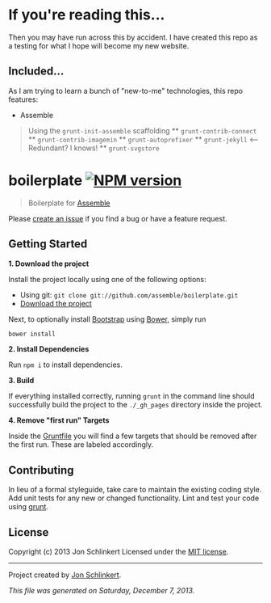 # If you're reading this...
Then you may have run across this by accident. I have created this repo as a testing for what I hope will become my new website.

## Included...
As I am trying to learn a bunch of "new-to-me" technologies, this repo features:
* Assemble
> Using the `grunt-init-assemble` scaffolding
** `grunt-contrib-connect`
** `grunt-contrib-imagemin`
** `grunt-autoprefixer`
** `grunt-jekyll`            <-- Redundant? I knows!
** `grunt-svgstore`

# boilerplate [![NPM version](https://badge.fury.io/js/assemble-boilerplate.png)](http://badge.fury.io/js/assemble-boilerplate)

> Boilerplate for [Assemble](https://github.com/assemble/assemble)

Please [create an issue](https://github.com/assemble/boilerplate/issues) if you find a bug or have a feature request.


## Getting Started

**1. Download the project**

Install the project locally using one of the following options:

* Using git: `git clone git://github.com/assemble/boilerplate.git`
* [Download the project](https://github.com/assemble/boilerplate/archive/master.zip)

Next, to optionally install [Bootstrap](https://github.com/twbs/bootstrap) using [Bower](https://github.com/bower/bower), simply run

```bash
bower install
```

**2. Install Dependencies**

Run `npm i` to install dependencies.

**3. Build**

If everything installed correctly, running `grunt` in the command line should successfully build the project to the `./_gh_pages` directory inside the project.

**4. Remove "first run" Targets**

Inside the [Gruntfile](./Gruntfile.js) you will find a few targets that should be removed after the first run. These are labeled accordingly.


## Contributing
In lieu of a formal styleguide, take care to maintain the existing coding style. Add unit tests for any new or changed functionality. Lint and test your code using [grunt][].

## License
Copyright (c) 2013 Jon Schlinkert
Licensed under the [MIT license](LICENSE-MIT).

***

Project created by [Jon Schlinkert](https://github.com/jonschlinkert).

_This file was generated on Saturday, December 7, 2013._

[grunt]: http://gruntjs.com